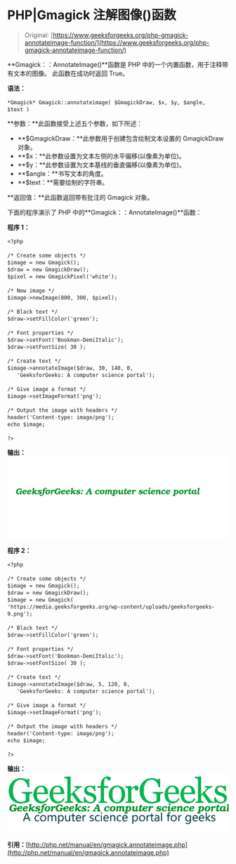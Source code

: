 # PHP|Gmagick 注解图像()函数

> Original: [https://www.geeksforgeeks.org/php-gmagick-annotateimage-function/](https://www.geeksforgeeks.org/php-gmagick-annotateimage-function/)

**Gmagick：：AnnotateImage()**函数是 PHP 中的一个内置函数，用于注释带有文本的图像。 此函数在成功时返回 True。

**语法：**

```
*Gmagick* Gmagick::annotateimage( $GmagickDraw, $x, $y, $angle, 
$text )
```

**参数：**此函数接受上述五个参数，如下所述：

*   **$GmagickDraw：**此参数用于创建包含绘制文本设置的 GmagickDraw 对象。
*   **$x：**此参数设置为文本左侧的水平偏移(以像素为单位)。
*   **$y：**此参数设置为文本基线的垂直偏移(以像素为单位)。
*   **$angle：**书写文本的角度。
*   **$text：**需要绘制的字符串。

**返回值：**此函数返回带有批注的 Gmagick 对象。

下面的程序演示了 PHP 中的**Gmagick：：AnnotateImage()**函数：

**程序 1：**

```
<?php

/* Create some objects */
$image = new Gmagick();
$draw = new GmagickDraw();
$pixel = new GmagickPixel('white');

/* New image */
$image->newImage(800, 300, $pixel);

/* Black text */
$draw->setFillColor('green');

/* Font properties */
$draw->setFont('Bookman-DemiItalic');
$draw->setFontSize( 30 );

/* Create text */
$image->annotateImage($draw, 30, 140, 0, 
   'GeeksforGeeks: A computer science portal');

/* Give image a format */
$image->setImageFormat('png');

/* Output the image with headers */
header('Content-type: image/png');
echo $image;

?>
```

**输出：**
![annonate Image](img/2f4c0095b070ebe5c0eb6ab06c32d5ce.png)

**程序 2：**

```
<?php

/* Create some objects */
$image = new Gmagick();
$draw = new GmagickDraw();
$image = new Gmagick(
'https://media.geeksforgeeks.org/wp-content/uploads/geeksforgeeks-9.png');

/* Black text */
$draw->setFillColor('green');

/* Font properties */
$draw->setFont('Bookman-DemiItalic');
$draw->setFontSize( 30 );

/* Create text */
$image->annotateImage($draw, 5, 120, 0, 
   'GeeksforGeeks: A computer science portal');

/* Give image a format */
$image->setImageFormat('png');

/* Output the image with headers */
header('Content-type: image/png');
echo $image;

?>
```

**输出：**
![annonate image](img/0d540ba447cd2eb902abe39f17d42116.png)

**引用：**[http://php.net/manual/en/gmagick.annotateimage.php](http://php.net/manual/en/gmagick.annotateimage.php)